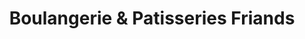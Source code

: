 ---
title: "Boulangerie & Patisseries Friands"
url: /montreal/boulangerie-and-patisseries-friands/
shop: bakery
---